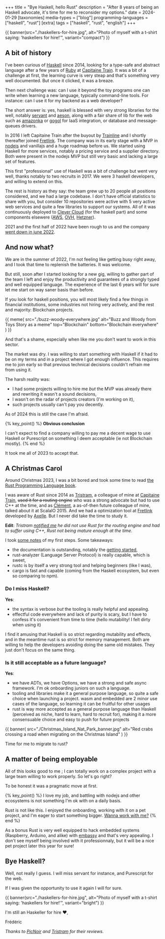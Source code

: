 +++
title = "Bye Haskell, hello Rust"
description = "After 8 years of being an Haskell advocate, it's time for me to reconsider my options."
date = 2024-01-29
[taxonomies]
media-types = ["blog"]
programming-languages = ["haskell", "rust"]
[extra]
tags = ["haskell", "rust", "english"]
+++

{{ banner(src="./haskellers-for-hire.jpg", alt="Photo of myself with a t-shirt saying: 'haskellers for hire!'", variant="compact") }}

## A bit of history

I've been curious of [Haskell] since 2014, looking for a type-safe and abstract language after a few years of [Ruby] at [Capitaine Train]. It was a bit of a challenge at first, the learning curve is very steap and that's something very well documented. But once it clicked, it was a breaze.

[Haskell]: https://www.haskell.org/
[Ruby]: https://www.ruby-lang.org/fr/
[Capitaine Train]: https://fr.wikipedia.org/wiki/Trainline_Europe

Then next challenge was: can I use it beyond the toy programs one can write when learning a new language, typically command-line tools. For instance: can I use it for my backend as a web developer?

The short answer is: yes, haskell is blessed with very strong libraries for the well, notably [servant] and [aeson], along with a fair share of lib for the web such as [amazonka] or [gogol] for IaaS integration, or database and message-queues drivers.

[servant]: https://hackage.haskell.org/package/servant
[aeson]: https://hackage.haskell.org/package/aeson
[amazonka]: https://hackage.haskell.org/package/amazonka
[gogol]: https://hackage.haskell.org/package/gogol

In 2016 I left Capitaine Train after the buyout by [Trainline] and I shortly thereafter joined [Fretlink]. The company was in its early stage with a MVP in [nodejs] and vanillajs and a huge roadmap before us. We started using Haskell for more services, notably a pricing service and a supplier directory. Both were present in the nodejs MVP but still very basic and lacking a large set of features.

[Trainline]: https://fr.wikipedia.org/wiki/Trainline
[Fretlink]: https://www.fretlink.com/
[nodejs]: https://nodejs.org

This first "professional" use of Haskell was a bit of challenge but went very well, thanks notably to two recruits in 2017. We were 3 haskell developers, and willing to extend on this.

The rest is history as they say: the team grew up to 20 people all positions considered, and we had a large codebase. I don't have official statistics to share with you, but consider 10 repositories were active with 5 very active web services and quite a few libraries to support our systems. All of it was continuously deployed to [Clever Cloud] (for the haskell part) and some components elsewere ([AWS], [OVH], [Hetzner]).

[Clever Cloud]: https://www.clever-cloud.com/fr/home/
[AWS]: https://aws.amazon.com/
[OVH]: https://www.ovhcloud.com/
[Hetzner]: https://www.hetzner.com/

2021 and the first half of 2022 have been rough to us and the company [went down in june 2022](@/writings/2022-09-30_so-long-fretlink/index.md).

## And now what?

We are in the summer of 2022, I'm not feeling like getting busy right away, and I took that time to replenish the batteries. It was welcome.

But still, soon after I started looking for a new gig, willing to gather part of the team I left and enjoy the productivity and guarantees of a strongly typed and well equipped language. The experience of the last 6 years will for sure let me start on way saner basis than before.

If you look for haskell positions, you will most likely find a few things in financial institutions, some industries not hiring very actively, and the rest and majority: Blockchain projects.

{{
  meme(
    src="./buzz-woody-everywhere.jpg"
    alt="Buzz and Woody from Toys Story as a meme"
    top="Blockchain"
    bottom="Blockchain everywhere"
  )
}}

And that's a shame, especially when like me you don't want to work in this sector.

The market was dry. I was willing to start something with Haskell if it had to be on my terms and in a project where I got enough influence. This requires me to join early so that previous technical decisions couldn't refrain me from using it.

The harsh reality was:
- I had some projects willing to hire me _but_ the MVP was already there and rewriting it wasn't a sound decisions,
- I wasn't on the radar of projects creators (I'm working on it),
- such projects usually can't pay you decently.

As of 2024 this is still the case I'm afraid.

{% key_point() %}
**Obvious conclusion**

I can't expect to find a company willing to pay me a decent wage to use Haskell or Purescript on something I deem acceptable (ie not Blockchain mostly).
{% end %}

It took me all of 2023 to accept that.

## A Christmas Carol

Around Christmas 2023, I was a bit bored and took some time to read [the Rust Programming Language book](https://doc.rust-lang.org/book/).

I was aware of Rust since 2014 as [Tristram], a colleague of mine at [Capitaine Train], ~~used it for a routing engine~~ who was a strong advocate but had to use C++ at the time, and as [Clément], a as-of-then future colleague of mine, talked about it at ScalaIO 2015. And we had a optimization tool at [Fretlink] developed by [Axelle]. But I never did take the time to study it.

[Tristram]: https://mamot.fr/@tristramg
[Clément]: https://blog.clement.delafargue.name/
[Axelle]: https://axelle.me/

**Edit**: _Tristram [notified me](https://mamot.fr/@tristramg/111838910731745483) he did not use Rust for the routing engine and had to suffer using C++, Rust not being mature enough at the time._

I took [some notes](https://pouet.chapril.org/@ptitfred/111691245597831310) of my first steps. Some takeaways:
- the documentation is outstanding, notably the [getting started](https://doc.rust-lang.org/stable/book/),
- rust-analyzer (Language Server Protocol) is really capable, which is sweet,
- rustc is by itself a very strong tool and helping beginners (like I was),
- cargo is fast and capable (coming from the Haskell ecosystem, but even so comparing to npm).

### Do I miss Haskell?

**Yes**:
- the syntax is verbose _but_ the tooling is really helpful and appealing.
- effectful code everywhere and lack of purity is scary, but I have to confess it's convenient from time to time (hello mutability! I felt dirty when using it)

I find it amusing that Haskell is so strict regarding mutability and effects, and in the meantime rust is so strict for memory management. Both are willing to help the developers avoiding doing the same old mistakes. They just don't focus on the same thing.

### Is it still acceptable as a future language?

**Yes**:
- we have ADTs, we have Options, we have a strong and safe async framework. I'm ok onboarding juniors on such a language.
- tooling and libraries make it a general purpose language, so quite a safe choice when launching a project. wasm and embedded are 2 minor use cases of the language, so learning it can be fruitful for other usages
- rust is way more accepted as a general purpose language than Haskell (perceived as niche, hard to learn, hard to recruit for), making it a more consensuable choice and easy to push for future projects

{{
  banner(
    src="./Christmas_Island_Nat_Park_banner.jpg"
    alt="Red crabs crossing a road when migrating on the Christmas Island"
  )
}}

Time for me to migrate to rust?

## A matter of being employable

All of this looks good to me ; I can totally work on a complex project with a large team willing to work properly. So let's go right?

To be honest it was a pragmatic move at first.

{% key_point() %}
I love my job, and battling with nodejs and other ecosystems is not something I'm ok with on a daily basis.

Rust is not like this. I enjoyed the onboarding, working with it on a pet project, and I'm eager to start something bigger. [Wanna work with me?](https://www.funkythunks.dev/work-with-me)
{% end %}

As a bonus Rust is very well equipped to hack embedded systems (Raspberry, Arduino, and alike) with [embassy] and that's very appealing. I don't see myself being involved with it professionnaly, but it will be a nice pet project later this year for sure!

[embassy]: https://embassy.dev/

## Bye Haskell?

Well, not really I guess. I will miss servant for instance, and Purescript for the web.

If I was given the opportunity to use it again I will for sure.

{{ banner(src="./haskellers-for-hire.jpg", alt="Photo of myself with a t-shirt saying: 'haskellers for hire!'", variant="bright") }}

I'm still an Haskeller for hire :heart:,

Frédéric

_Thanks to [PicNoir] and [Tristram] for their reviews._

[PicNoir]: https://social.alternativebit.fr/users/picnoir
